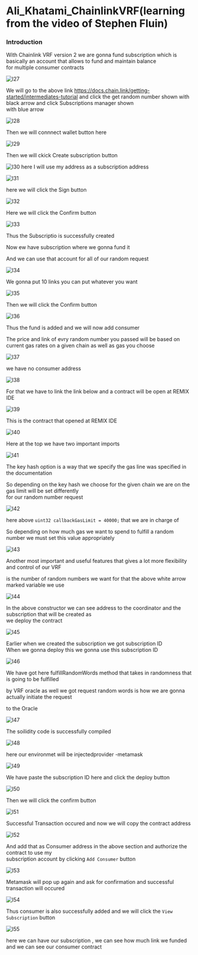 # Ali_Khatami_ChainlinkVRF(learning from the video of Stephen Fluin)

###  Introduction

With Chainlink VRF version 2 we are gonna fund subscription which is basically an account that allows to fund and maintain balance <br>
for multiple consumer contracts <br>

![l27](https://github.com/C191068/Ali_Khatami_ChainlinkVRF/assets/89090776/32e10b00-37c2-4913-801c-c81eb57beb1f)


We will go to the above link https://docs.chain.link/getting-started/intermediates-tutorial
and click the get random number shown with black arrow and click Subscriptions manager shown <br>
with blue arrow <br>

![l28](https://github.com/C191068/Ali_Khatami_ChainlinkVRF/assets/89090776/b9f8e78c-f4a9-4206-8677-7d240a55736b)

Then we will connnect wallet button here <br>

![l29](https://github.com/C191068/Ali_Khatami_ChainlinkVRF/assets/89090776/7af0e328-fbbc-42cd-a9c6-5f175c8f9a4b)

Then we will ckick Create subscription button <br>

![l30](https://github.com/C191068/Ali_Khatami_ChainlinkVRF/assets/89090776/1ac48ec7-0557-4d02-a21b-73b2bcb5d769)
here I will use my address as a subscription address <br>

![l31](https://github.com/C191068/Ali_Khatami_ChainlinkVRF/assets/89090776/c2fc488b-e05f-48ea-b73f-ae0694123d32)

here we will click the Sign button <br>

![l32](https://github.com/C191068/Ali_Khatami_ChainlinkVRF/assets/89090776/109feb6d-06a7-450f-9505-a1b01b1f2722)

Here we will click the Confirm button <br>

![l33](https://github.com/C191068/Ali_Khatami_ChainlinkVRF/assets/89090776/2a166f6d-dada-47b6-af21-73c04181e03a)

Thus the Subscriptio is successfully created <br>

Now ew have subscription where we gonna fund it <br>

And we can use that account for all of our random request <br>


![l34](https://github.com/C191068/Ali_Khatami_ChainlinkVRF/assets/89090776/0739311e-20d5-49d8-a19f-b6059c3620a0)

We gonna put 10 links you can put whatever you want <br>


![l35](https://github.com/C191068/Ali_Khatami_ChainlinkVRF/assets/89090776/ef015b96-b2a1-4190-9dcb-80f73c070d04)

Then we will click the Confirm button <br>

![l36](https://github.com/C191068/Ali_Khatami_ChainlinkVRF/assets/89090776/57160cac-b685-4082-8d52-c1a2931176cf)


Thus the fund is added and we will now add consumer <br>

The price and link of evry random number you passed will be based on current gas rates on a given chain as well as gas you choose <br>

![l37](https://github.com/C191068/Ali_Khatami_ChainlinkVRF/assets/89090776/8e98cd5e-3518-4fa0-8b26-30ea7e081767)

we have no consumer address <br>

![l38](https://github.com/C191068/Ali_Khatami_ChainlinkVRF/assets/89090776/0a058ea3-17e5-4b35-8322-ba4d75852851)

For that we have to link the link below and a contract will be open at REMIX IDE <br>


![l39](https://github.com/C191068/Ali_Khatami_ChainlinkVRF/assets/89090776/594b336f-a40e-4983-ac2a-ac02f102fc6d)


This is the contract that opened at REMIX IDE <br>


![l40](https://github.com/C191068/Ali_Khatami_ChainlinkVRF/assets/89090776/ecebac4b-28df-4267-82d4-189af6c020ff)

Here at the top we have two important imports <br>


![l41](https://github.com/C191068/Ali_Khatami_ChainlinkVRF/assets/89090776/b3e1dcfe-7d00-49bb-9fa8-3912beb84ece)

The key hash option is a way that we specify the gas line was specified in the documentation <br>


So depending on the key hash we choose for the given chain we are on the gas limit will be set differently <br>
for our random number request <br>


![l42](https://github.com/C191068/Ali_Khatami_ChainlinkVRF/assets/89090776/5dfe1038-ee47-460e-be0b-83da6889ca97)

here above ```uint32 callbackGasLimit = 40000;```  that we are in charge of <br>

So depending on how much gas we want to spend to fulfill a random number we must set this value appropriately <br>

![l43](https://github.com/C191068/Ali_Khatami_ChainlinkVRF/assets/89090776/c9af3499-982a-4693-8774-3e527a930908)

Another most important and useful features that gives a lot more flexibility and control of our VRF <br>

is the number of random numbers we want for that the above white arrow marked variable we use 

![l44](https://github.com/C191068/Ali_Khatami_ChainlinkVRF/assets/89090776/782a4918-ad63-4b5a-8ff7-c6131b2a03a7)

In the above constructor we can see address to the coordinator and the subscription that will be created as <br>
we deploy the contract <br>


![l45](https://github.com/C191068/Ali_Khatami_ChainlinkVRF/assets/89090776/289a8c13-b82a-46d1-811e-4a57266e0c2e)


Earlier when we created the subscription we got subscription ID <br>
When we gonna deploy this we gonna use this subscription ID <br>


![l46](https://github.com/C191068/Ali_Khatami_ChainlinkVRF/assets/89090776/162df46c-ef8b-4546-b229-5c1529e42e8f)

We have got here fulfillRandomWords method that takes in randomness that is going to be fulfilled <br>

by VRF oracle as well we got request random words is how we are gonna actually initiate the request <br>

to the Oracle <br>

![l47](https://github.com/C191068/Ali_Khatami_ChainlinkVRF/assets/89090776/173bb15d-dbf3-4d19-912b-994e0f4ef4f6)

The soilidity code is successfully compiled <br>


![l48](https://github.com/C191068/Ali_Khatami_ChainlinkVRF/assets/89090776/fac34e78-ddc8-470a-977c-e6cdb6bbc100)

here our environmet will be injectedprovider -metamask <br>

![l49](https://github.com/C191068/Ali_Khatami_ChainlinkVRF/assets/89090776/bfbcda65-94bd-4439-8fae-662897f345e2)

We have paste the subscription ID here and click the deploy button <br>

![l50](https://github.com/C191068/Ali_Khatami_ChainlinkVRF/assets/89090776/c64beedd-18cb-474e-aeb5-7c162d149293)

Then we will click the confirm button <br>

![l51](https://github.com/C191068/Ali_Khatami_ChainlinkVRF/assets/89090776/5b32ba4f-e699-486a-a477-96d278912ab6)


Successful Transaction occured and now we will copy the contract address  <br>



![l52](https://github.com/C191068/Ali_Khatami_ChainlinkVRF/assets/89090776/907bccbb-b181-49fe-8c58-f30b09a43091)

And add that as Consumer address in the above section and authorize the contract to use my  <br>
subscription account by clicking ```Add Consumer``` button <br>

![l53](https://github.com/C191068/Ali_Khatami_ChainlinkVRF/assets/89090776/f25e6117-0722-4017-b7f0-81bc767fe401)

Metamask will pop up again and ask for confirmation and successful transaction will occured <br>

![l54](https://github.com/C191068/Ali_Khatami_ChainlinkVRF/assets/89090776/7fcf743c-eddd-4209-9f6c-6216b1f12e83)

Thus consumer is also successfully added and we will click the ```View Subscription``` button <br>

![l55](https://github.com/C191068/Ali_Khatami_ChainlinkVRF/assets/89090776/bb6c1647-d9b2-489e-9095-29875e9610f9)

here we can have our subscription , we can see how much link we funded and we can see our consumer contract <br>

































